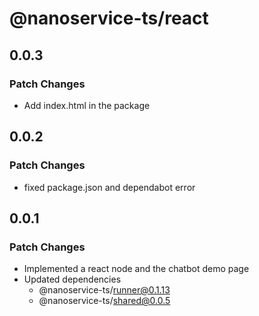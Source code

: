 # @nanoservice-ts/react

## 0.0.3

### Patch Changes

- Add index.html in the package

## 0.0.2

### Patch Changes

- fixed package.json and dependabot error

## 0.0.1

### Patch Changes

- Implemented a react node and the chatbot demo page
- Updated dependencies
  - @nanoservice-ts/runner@0.1.13
  - @nanoservice-ts/shared@0.0.5
